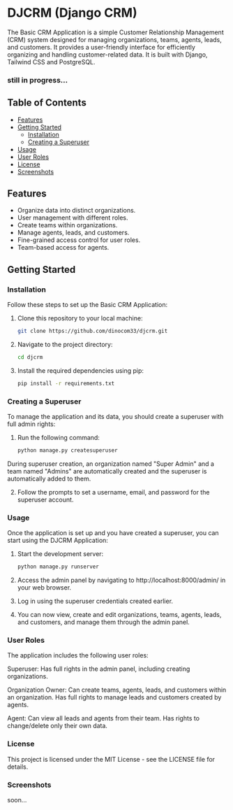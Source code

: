 # DJCRM (Django CRM)

The Basic CRM Application is a simple Customer Relationship Management (CRM) system designed for managing organizations, teams, agents, leads, and customers. It provides a user-friendly interface for efficiently organizing and handling customer-related data. 
It is built with Django, Tailwind CSS and PostgreSQL.
### still in progress...

## Table of Contents

- [Features](#features)
- [Getting Started](#getting-started)
  - [Installation](#installation)
  - [Creating a Superuser](#creating-a-superuser)
- [Usage](#usage)
- [User Roles](#user-roles)
- [License](#license)
- [Screenshots](#screenshots)

## Features

- Organize data into distinct organizations.
- User management with different roles.
- Create teams within organizations.
- Manage agents, leads, and customers.
- Fine-grained access control for user roles.
- Team-based access for agents.

## Getting Started

### Installation

Follow these steps to set up the Basic CRM Application:

1. Clone this repository to your local machine:

   ```bash
   git clone https://github.com/dinocom33/djcrm.git

2. Navigate to the project directory:

   ```bash
   cd djcrm

3. Install the required dependencies using pip:

   ```bash
   pip install -r requirements.txt

### Creating a Superuser

To manage the application and its data, you should create a superuser with full admin rights:

1. Run the following command:

   ```bash
   python manage.py createsuperuser

During superuser creation, an organization named "Super Admin" and a team named "Admins" are automatically created and the superuser is automatically added to them.

2. Follow the prompts to set a username, email, and password for the superuser account.

### Usage

Once the application is set up and you have created a superuser, you can start using the DJCRM Application:

 1. Start the development server:

    ```bash
    python manage.py runserver
2. Access the admin panel by navigating to http://localhost:8000/admin/ in your web browser.
3. Log in using the superuser credentials created earlier.
4. You can now view, create and edit organizations, teams, agents, leads, and customers, and manage them through the admin panel.

### User Roles

The application includes the following user roles:

 Superuser: Has full rights in the admin panel, including creating organizations.
 
 Organization Owner: Can create teams, agents, leads, and customers within an organization. Has full rights to manage leads and customers created by agents.
 
 Agent: Can view all leads and agents from their team. Has rights to change/delete only their own data.

### License

This project is licensed under the MIT License - see the LICENSE file for details.

### Screenshots

soon...
